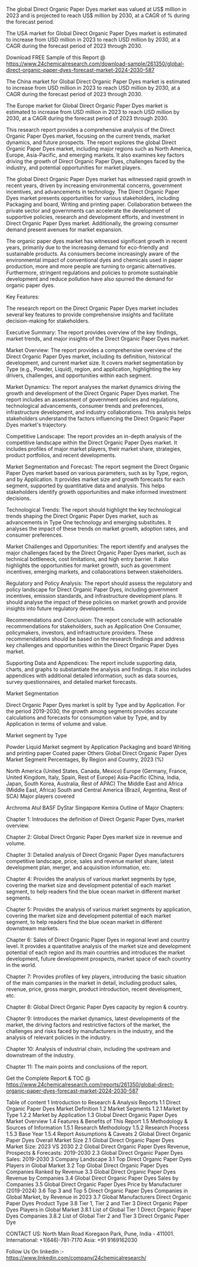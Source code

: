 The global Direct Organic Paper Dyes market was valued at US$ million in 2023 and is projected to reach US$ million by 2030, at a CAGR of % during the forecast period.

The USA market for Global Direct Organic Paper Dyes market is estimated to increase from USD million in 2023 to reach USD million by 2030, at a CAGR during the forecast period of 2023 through 2030.

Download FREE Sample of this Report @ https://www.24chemicalresearch.com/download-sample/261350/global-direct-organic-paper-dyes-forecast-market-2024-2030-587

The China market for Global Direct Organic Paper Dyes market is estimated to increase from USD million in 2023 to reach USD million by 2030, at a CAGR during the forecast period of 2023 through 2030.

The Europe market for Global Direct Organic Paper Dyes market is estimated to increase from USD million in 2023 to reach USD million by 2030, at a CAGR during the forecast period of 2023 through 2030.

This research report provides a comprehensive analysis of the Direct Organic Paper Dyes market, focusing on the current trends, market dynamics, and future prospects. The report explores the global Direct Organic Paper Dyes market, including major regions such as North America, Europe, Asia-Pacific, and emerging markets. It also examines key factors driving the growth of Direct Organic Paper Dyes, challenges faced by the industry, and potential opportunities for market players.

The global Direct Organic Paper Dyes market has witnessed rapid growth in recent years, driven by increasing environmental concerns, government incentives, and advancements in technology. The Direct Organic Paper Dyes market presents opportunities for various stakeholders, including Packaging and board, Writing and printing paper. Collaboration between the private sector and governments can accelerate the development of supportive policies, research and development efforts, and investment in Direct Organic Paper Dyes market. Additionally, the growing consumer demand present avenues for market expansion.

The organic paper dyes market has witnessed significant growth in recent years, primarily due to the increasing demand for eco-friendly and sustainable products. As consumers become increasingly aware of the environmental impact of conventional dyes and chemicals used in paper production, more and more people are turning to organic alternatives. Furthermore, stringent regulations and policies to promote sustainable development and reduce pollution have also spurred the demand for organic paper dyes.

Key Features:

The research report on the Direct Organic Paper Dyes market includes several key features to provide comprehensive insights and facilitate decision-making for stakeholders.

Executive Summary: The report provides overview of the key findings, market trends, and major insights of the Direct Organic Paper Dyes market.

Market Overview: The report provides a comprehensive overview of the Direct Organic Paper Dyes market, including its definition, historical development, and current market size. It covers market segmentation by Type (e.g., Powder, Liquid), region, and application, highlighting the key drivers, challenges, and opportunities within each segment.

Market Dynamics: The report analyses the market dynamics driving the growth and development of the Direct Organic Paper Dyes market. The report includes an assessment of government policies and regulations, technological advancements, consumer trends and preferences, infrastructure development, and industry collaborations. This analysis helps stakeholders understand the factors influencing the Direct Organic Paper Dyes market's trajectory.

Competitive Landscape: The report provides an in-depth analysis of the competitive landscape within the Direct Organic Paper Dyes market. It includes profiles of major market players, their market share, strategies, product portfolios, and recent developments.

Market Segmentation and Forecast: The report segment the Direct Organic Paper Dyes market based on various parameters, such as by Type, region, and by Application. It provides market size and growth forecasts for each segment, supported by quantitative data and analysis. This helps stakeholders identify growth opportunities and make informed investment decisions.

Technological Trends: The report should highlight the key technological trends shaping the Direct Organic Paper Dyes market, such as advancements in Type One technology and emerging substitutes. It analyses the impact of these trends on market growth, adoption rates, and consumer preferences.

Market Challenges and Opportunities: The report identify and analyses the major challenges faced by the Direct Organic Paper Dyes market, such as technical bottleneck, cost limitations, and high entry barrier. It also highlights the opportunities for market growth, such as government incentives, emerging markets, and collaborations between stakeholders.

Regulatory and Policy Analysis: The report should assess the regulatory and policy landscape for Direct Organic Paper Dyes, including government incentives, emission standards, and infrastructure development plans. It should analyse the impact of these policies on market growth and provide insights into future regulatory developments.

Recommendations and Conclusion: The report conclude with actionable recommendations for stakeholders, such as Application One Consumer, policymakers, investors, and infrastructure providers. These recommendations should be based on the research findings and address key challenges and opportunities within the Direct Organic Paper Dyes market.

Supporting Data and Appendices: The report include supporting data, charts, and graphs to substantiate the analysis and findings. It also includes appendices with additional detailed information, such as data sources, survey questionnaires, and detailed market forecasts.

Market Segmentation

Direct Organic Paper Dyes market is split by Type and by Application. For the period 2019-2030, the growth among segments provides accurate calculations and forecasts for consumption value by Type, and by Application in terms of volume and value.

Market segment by Type

Powder
Liquid
Market segment by Application
Packaging and board
Writing and printing paper
Coated paper
Others
Global Direct Organic Paper Dyes Market Segment Percentages, By Region and Country, 2023 (%)

North America (United States, Canada, Mexico)
Europe (Germany, France, United Kingdom, Italy, Spain, Rest of Europe)
Asia-Pacific (China, India, Japan, South Korea, Australia, Rest of APAC)
The Middle East and Africa (Middle East, Africa)
South and Central America (Brazil, Argentina, Rest of SCA)
Major players covered

Archroma
Atul
BASF
DyStar Singapore
Kemira
Outline of Major Chapters:

Chapter 1: Introduces the definition of Direct Organic Paper Dyes, market overview.

Chapter 2: Global Direct Organic Paper Dyes market size in revenue and volume.

Chapter 3: Detailed analysis of Direct Organic Paper Dyes manufacturers competitive landscape, price, sales and revenue market share, latest development plan, merger, and acquisition information, etc.

Chapter 4: Provides the analysis of various market segments by type, covering the market size and development potential of each market segment, to help readers find the blue ocean market in different market segments.

Chapter 5: Provides the analysis of various market segments by application, covering the market size and development potential of each market segment, to help readers find the blue ocean market in different downstream markets.

Chapter 6: Sales of Direct Organic Paper Dyes in regional level and country level. It provides a quantitative analysis of the market size and development potential of each region and its main countries and introduces the market development, future development prospects, market space of each country in the world.

Chapter 7: Provides profiles of key players, introducing the basic situation of the main companies in the market in detail, including product sales, revenue, price, gross margin, product introduction, recent development, etc.

Chapter 8: Global Direct Organic Paper Dyes capacity by region & country.

Chapter 9: Introduces the market dynamics, latest developments of the market, the driving factors and restrictive factors of the market, the challenges and risks faced by manufacturers in the industry, and the analysis of relevant policies in the industry.

Chapter 10: Analysis of industrial chain, including the upstream and downstream of the industry.

Chapter 11: The main points and conclusions of the report.

Get the Complete Report & TOC @ https://www.24chemicalresearch.com/reports/261350/global-direct-organic-paper-dyes-forecast-market-2024-2030-587

Table of content
1 Introduction to Research & Analysis Reports
1.1 Direct Organic Paper Dyes Market Definition
1.2 Market Segments
1.2.1 Market by Type
1.2.2 Market by Application
1.3 Global Direct Organic Paper Dyes Market Overview
1.4 Features & Benefits of This Report
1.5 Methodology & Sources of Information
1.5.1 Research Methodology
1.5.2 Research Process
1.5.3 Base Year
1.5.4 Report Assumptions & Caveats
2 Global Direct Organic Paper Dyes Overall Market Size
2.1 Global Direct Organic Paper Dyes Market Size: 2023 VS 2030
2.2 Global Direct Organic Paper Dyes Revenue, Prospects & Forecasts: 2019-2030
2.3 Global Direct Organic Paper Dyes Sales: 2019-2030
3 Company Landscape
3.1 Top Direct Organic Paper Dyes Players in Global Market
3.2 Top Global Direct Organic Paper Dyes Companies Ranked by Revenue
3.3 Global Direct Organic Paper Dyes Revenue by Companies
3.4 Global Direct Organic Paper Dyes Sales by Companies
3.5 Global Direct Organic Paper Dyes Price by Manufacturer (2019-2024)
3.6 Top 3 and Top 5 Direct Organic Paper Dyes Companies in Global Market, by Revenue in 2023
3.7 Global Manufacturers Direct Organic Paper Dyes Product Type
3.8 Tier 1, Tier 2 and Tier 3 Direct Organic Paper Dyes Players in Global Market
3.8.1 List of Global Tier 1 Direct Organic Paper Dyes Companies
3.8.2 List of Global Tier 2 and Tier 3 Direct Organic Paper Dye

CONTACT US:
North Main Road Koregaon Park, Pune, India - 411001.
International: +1(646)-781-7170
Asia: +91 9169162030

Follow Us On linkedin :- https://www.linkedin.com/company/24chemicalresearch/
